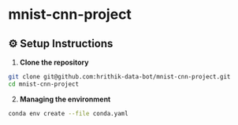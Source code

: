 # mnist-cnn-project

## ⚙️ Setup Instructions

1. **Clone the repository**
```bash
git clone git@github.com:hrithik-data-bot/mnist-cnn-project.git
cd mnist-cnn-project
```
2. **Managing the environment**
```bash
conda env create --file conda.yaml
```
